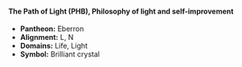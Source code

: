 #### The Path of Light (PHB), Philosophy of light and self-improvement
- **Pantheon:** Eberron
- **Alignment:** L, N
- **Domains:** Life, Light
- **Symbol:** Brilliant crystal